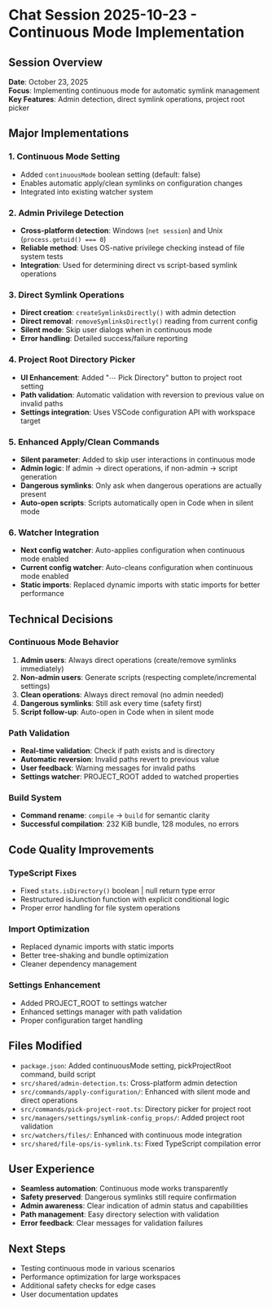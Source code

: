 # Chat Session 2025-10-23 - Continuous Mode Implementation

## Session Overview
**Date**: October 23, 2025  
**Focus**: Implementing continuous mode for automatic symlink management  
**Key Features**: Admin detection, direct symlink operations, project root picker

## Major Implementations

### 1. Continuous Mode Setting
- Added `continuousMode` boolean setting (default: false)
- Enables automatic apply/clean symlinks on configuration changes
- Integrated into existing watcher system

### 2. Admin Privilege Detection
- **Cross-platform detection**: Windows (`net session`) and Unix (`process.getuid() === 0`)
- **Reliable method**: Uses OS-native privilege checking instead of file system tests
- **Integration**: Used for determining direct vs script-based symlink operations

### 3. Direct Symlink Operations
- **Direct creation**: `createSymlinksDirectly()` with admin detection
- **Direct removal**: `removeSymlinksDirectly()` reading from current config
- **Silent mode**: Skip user dialogs when in continuous mode
- **Error handling**: Detailed success/failure reporting

### 4. Project Root Directory Picker
- **UI Enhancement**: Added "⋯ Pick Directory" button to project root setting
- **Path validation**: Automatic validation with reversion to previous value on invalid paths
- **Settings integration**: Uses VSCode configuration API with workspace target

### 5. Enhanced Apply/Clean Commands
- **Silent parameter**: Added to skip user interactions in continuous mode
- **Admin logic**: If admin → direct operations, if non-admin → script generation
- **Dangerous symlinks**: Only ask when dangerous operations are actually present
- **Auto-open scripts**: Scripts automatically open in Code when in silent mode

### 6. Watcher Integration
- **Next config watcher**: Auto-applies configuration when continuous mode enabled
- **Current config watcher**: Auto-cleans configuration when continuous mode enabled
- **Static imports**: Replaced dynamic imports with static imports for better performance

## Technical Decisions

### Continuous Mode Behavior
1. **Admin users**: Always direct operations (create/remove symlinks immediately)
2. **Non-admin users**: Generate scripts (respecting complete/incremental settings)
3. **Clean operations**: Always direct removal (no admin needed)
4. **Dangerous symlinks**: Still ask every time (safety first)
5. **Script follow-up**: Auto-open in Code when in silent mode

### Path Validation
- **Real-time validation**: Check if path exists and is directory
- **Automatic reversion**: Invalid paths revert to previous value
- **User feedback**: Warning messages for invalid paths
- **Settings watcher**: PROJECT_ROOT added to watched properties

### Build System
- **Command rename**: `compile` → `build` for semantic clarity
- **Successful compilation**: 232 KiB bundle, 128 modules, no errors

## Code Quality Improvements

### TypeScript Fixes
- Fixed `stats.isDirectory()` boolean | null return type error
- Restructured isJunction function with explicit conditional logic
- Proper error handling for file system operations

### Import Optimization
- Replaced dynamic imports with static imports
- Better tree-shaking and bundle optimization
- Cleaner dependency management

### Settings Enhancement
- Added PROJECT_ROOT to settings watcher
- Enhanced settings manager with path validation
- Proper configuration target handling

## Files Modified
- `package.json`: Added continuousMode setting, pickProjectRoot command, build script
- `src/shared/admin-detection.ts`: Cross-platform admin detection
- `src/commands/apply-configuration/`: Enhanced with silent mode and direct operations
- `src/commands/pick-project-root.ts`: Directory picker for project root
- `src/managers/settings/symlink-config_props/`: Added project root validation
- `src/watchers/files/`: Enhanced with continuous mode integration
- `src/shared/file-ops/is-symlink.ts`: Fixed TypeScript compilation error

## User Experience
- **Seamless automation**: Continuous mode works transparently
- **Safety preserved**: Dangerous symlinks still require confirmation
- **Admin awareness**: Clear indication of admin status and capabilities
- **Path management**: Easy directory selection with validation
- **Error feedback**: Clear messages for validation failures

## Next Steps
- Testing continuous mode in various scenarios
- Performance optimization for large workspaces
- Additional safety checks for edge cases
- User documentation updates